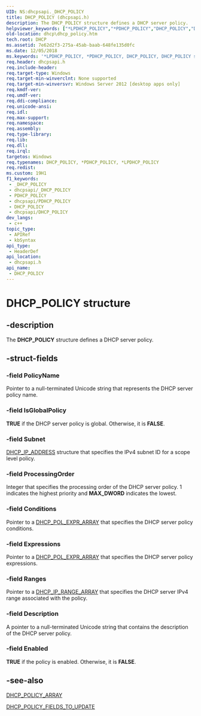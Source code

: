 ```yaml
---
UID: NS:dhcpsapi._DHCP_POLICY
title: DHCP_POLICY (dhcpsapi.h)
description: The DHCP_POLICY structure defines a DHCP server policy.
helpviewer_keywords: ["*LPDHCP_POLICY","*PDHCP_POLICY","DHCP_POLICY","DHCP_POLICY structure [DHCP]","LPDHCP_POLICY","LPDHCP_POLICY structure pointer [DHCP]","PDHCP_POLICY","PDHCP_POLICY structure pointer [DHCP]","dhcp.dhcp_policy","dhcpsapi/DHCP_POLICY","dhcpsapi/LPDHCP_POLICY","dhcpsapi/PDHCP_POLICY"]
old-location: dhcp\dhcp_policy.htm
tech.root: DHCP
ms.assetid: 7e62d2f3-275a-45ab-baab-648fe135d0fc
ms.date: 12/05/2018
ms.keywords: '*LPDHCP_POLICY, *PDHCP_POLICY, DHCP_POLICY, DHCP_POLICY structure [DHCP], LPDHCP_POLICY, LPDHCP_POLICY structure pointer [DHCP], PDHCP_POLICY, PDHCP_POLICY structure pointer [DHCP], dhcp.dhcp_policy, dhcpsapi/DHCP_POLICY, dhcpsapi/LPDHCP_POLICY, dhcpsapi/PDHCP_POLICY'
req.header: dhcpsapi.h
req.include-header: 
req.target-type: Windows
req.target-min-winverclnt: None supported
req.target-min-winversvr: Windows Server 2012 [desktop apps only]
req.kmdf-ver: 
req.umdf-ver: 
req.ddi-compliance: 
req.unicode-ansi: 
req.idl: 
req.max-support: 
req.namespace: 
req.assembly: 
req.type-library: 
req.lib: 
req.dll: 
req.irql: 
targetos: Windows
req.typenames: DHCP_POLICY, *PDHCP_POLICY, *LPDHCP_POLICY
req.redist: 
ms.custom: 19H1
f1_keywords:
 - _DHCP_POLICY
 - dhcpsapi/_DHCP_POLICY
 - PDHCP_POLICY
 - dhcpsapi/PDHCP_POLICY
 - DHCP_POLICY
 - dhcpsapi/DHCP_POLICY
dev_langs:
 - c++
topic_type:
 - APIRef
 - kbSyntax
api_type:
 - HeaderDef
api_location:
 - dhcpsapi.h
api_name:
 - DHCP_POLICY
---
```


# DHCP_POLICY structure


## -description

The <b>DHCP_POLICY</b> structure defines a DHCP server policy.

## -struct-fields

### -field PolicyName

Pointer to a null-terminated Unicode string that represents the DHCP server policy name.

### -field IsGlobalPolicy

<b>TRUE</b> if the DHCP server policy is global. Otherwise, it is <b>FALSE</b>.

### -field Subnet

<a href="https://docs.microsoft.com/previous-versions/windows/desktop/dhcp/dhcp-server-management-type-definitions">DHCP_IP_ADDRESS</a> structure that specifies the IPv4 subnet ID for a scope level policy.

### -field ProcessingOrder

Integer that specifies the processing order of the DHCP server policy. 1 indicates the highest priority and <b>MAX_DWORD</b> indicates the lowest.

### -field Conditions

Pointer to a <a href="https://docs.microsoft.com/windows/desktop/api/dhcpsapi/ns-dhcpsapi-dhcp_pol_expr_array">DHCP_POL_EXPR_ARRAY</a> that specifies the DHCP server policy conditions.

### -field Expressions

Pointer to a <a href="https://docs.microsoft.com/windows/desktop/api/dhcpsapi/ns-dhcpsapi-dhcp_pol_expr_array">DHCP_POL_EXPR_ARRAY</a> that specifies the DHCP server policy expressions.

### -field Ranges

Pointer to a <a href="https://docs.microsoft.com/windows/desktop/api/dhcpsapi/ns-dhcpsapi-dhcp_ip_range_array">DHCP_IP_RANGE_ARRAY</a> that specifies the DHCP server IPv4 range associated with the policy.

### -field Description

A pointer to a null-terminated Unicode string that contains the description of the DHCP server policy.

### -field Enabled

<b>TRUE</b> if the policy is enabled. Otherwise, it is <b>FALSE</b>.

## -see-also

<a href="https://docs.microsoft.com/windows/desktop/api/dhcpsapi/ns-dhcpsapi-dhcp_policy_array">DHCP_POLICY_ARRAY</a>



<a href="https://docs.microsoft.com/previous-versions/windows/desktop/api/dhcpsapi/ne-dhcpsapi-dhcp_policy_fields_to_update">DHCP_POLICY_FIELDS_TO_UPDATE</a>

